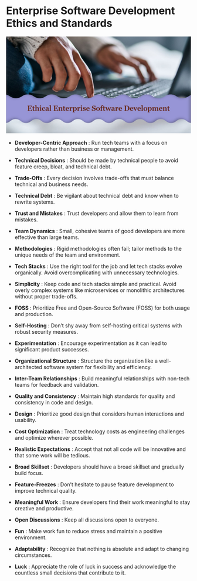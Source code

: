 # Enterprise Software Development Ethics and Standards
![Enterprise Software Development Ethics and Standards.](images/Enterprise%20Software%20Development%20Ethics%20and%20Standards.png)
- **Developer-Centric Approach** : Run tech teams with a focus on developers rather than business or management.

- **Technical Decisions** : Should be made by technical people to avoid feature creep, bloat, and technical debt.

- **Trade-Offs** : Every decision involves trade-offs that must balance technical and business needs.

- **Technical Debt** : Be vigilant about technical debt and know when to rewrite systems.

- **Trust and Mistakes** : Trust developers and allow them to learn from mistakes.

- **Team Dynamics** : Small, cohesive teams of good developers are more effective than large teams.

- **Methodologies** : Rigid methodologies often fail; tailor methods to the unique needs of the team and environment.

- **Tech Stacks** : Use the right tool for the job and let tech stacks evolve organically. Avoid overcomplicating with unnecessary technologies.

- **Simplicity** : Keep code and tech stacks simple and practical. Avoid overly complex systems like microservices or monolithic architectures without proper trade-offs.

- **FOSS** : Prioritize Free and Open-Source Software (FOSS) for both usage and production.

- **Self-Hosting** : Don’t shy away from self-hosting critical systems with robust security measures.

- **Experimentation** : Encourage experimentation as it can lead to significant product successes.

- **Organizational Structure** : Structure the organization like a well-architected software system for flexibility and efficiency.

- **Inter-Team Relationships** : Build meaningful relationships with non-tech teams for feedback and validation.

- **Quality and Consistency** : Maintain high standards for quality and consistency in code and design.

- **Design** : Prioritize good design that considers human interactions and usability.

- **Cost Optimization** : Treat technology costs as engineering challenges and optimize wherever possible.

- **Realistic Expectations** : Accept that not all code will be innovative and that some work will be tedious.

- **Broad Skillset** : Developers should have a broad skillset and gradually build focus.

- **Feature-Freezes** : Don’t hesitate to pause feature development to improve technical quality.

- **Meaningful Work** : Ensure developers find their work meaningful to stay creative and productive.

- **Open Discussions** : Keep all discussions open to everyone.

- **Fun** : Make work fun to reduce stress and maintain a positive environment.

- **Adaptability** : Recognize that nothing is absolute and adapt to changing circumstances.

- **Luck** : Appreciate the role of luck in success and acknowledge the countless small decisions that contribute to it.
